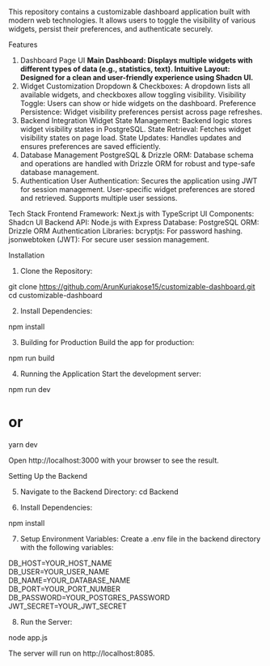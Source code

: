 This repository contains a customizable dashboard application built with modern web technologies. It allows users to toggle the visibility of various widgets, persist their preferences, and authenticate securely.

Features
1. Dashboard Page UI
<b>Main Dashboard: Displays multiple widgets with different types of data (e.g., statistics, text).
Intuitive Layout: Designed for a clean and user-friendly experience using Shadcn UI.</b>
2. Widget Customization
Dropdown & Checkboxes: A dropdown lists all available widgets, and checkboxes allow toggling visibility.
Visibility Toggle: Users can show or hide widgets on the dashboard.
Preference Persistence: Widget visibility preferences persist across page refreshes.
3. Backend Integration
Widget State Management: Backend logic stores widget visibility states in PostgreSQL.
State Retrieval: Fetches widget visibility states on page load.
State Updates: Handles updates and ensures preferences are saved efficiently.
4. Database Management
PostgreSQL & Drizzle ORM: Database schema and operations are handled with Drizzle ORM for robust and type-safe database management.
5. Authentication
User Authentication:
Secures the application using JWT for session management.
User-specific widget preferences are stored and retrieved.
Supports multiple user sessions.

Tech Stack
Frontend
Framework: Next.js with TypeScript
UI Components: Shadcn UI
Backend
API: Node.js with Express
Database: PostgreSQL
ORM: Drizzle ORM
Authentication
Libraries:
bcryptjs: For password hashing.
jsonwebtoken (JWT): For secure user session management.

Installation
1. Clone the Repository:

git clone https://github.com/ArunKuriakose15/customizable-dashboard.git  
cd customizable-dashboard

2. Install Dependencies:

npm install

3. Building for Production
Build the app for production:

npm run build

4. Running the Application
Start the development server:

npm run dev
# or
yarn dev

Open http://localhost:3000 with your browser to see the result.

Setting Up the Backend

5. Navigate to the Backend Directory:
cd Backend

6. Install Dependencies:

npm install

7. Setup Environment Variables:
Create a .env file in the backend directory with the following variables:

DB_HOST=YOUR_HOST_NAME   
DB_USER=YOUR_USER_NAME   
DB_NAME=YOUR_DATABASE_NAME  
DB_PORT=YOUR_PORT_NUMBER   
DB_PASSWORD=YOUR_POSTGRES_PASSWORD  
JWT_SECRET=YOUR_JWT_SECRET 

8.  Run the Server:

node app.js

The server will run on http://localhost:8085.
